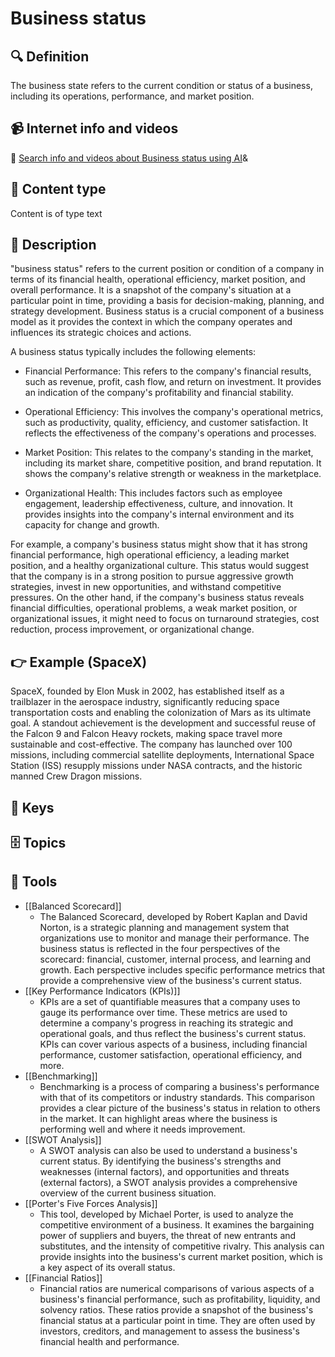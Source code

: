 
# Business status


## 🔍 Definition
The business state refers to the current condition or status of a business, including its operations, performance, and market position.


## 📹 Internet info and videos
🤖 [Search info and videos about Business status using AI](https://www.perplexity.ai/search?q=videos+about+Business+status:+
)&

## 📰 Content type 
Content is of type text

## 📖 Description
"business status" refers to the current position or condition of a company in terms of its financial health, operational efficiency, market position, and overall performance. It is a snapshot of the company's situation at a particular point in time, providing a basis for decision-making, planning, and strategy development. Business status is a crucial component of a business model as it provides the context in which the company operates and influences its strategic choices and actions.

A business status typically includes the following elements:

- Financial Performance: This refers to the company's financial results, such as revenue, profit, cash flow, and return on investment. It provides an indication of the company's profitability and financial stability.

- Operational Efficiency: This involves the company's operational metrics, such as productivity, quality, efficiency, and customer satisfaction. It reflects the effectiveness of the company's operations and processes.

- Market Position: This relates to the company's standing in the market, including its market share, competitive position, and brand reputation. It shows the company's relative strength or weakness in the marketplace.

- Organizational Health: This includes factors such as employee engagement, leadership effectiveness, culture, and innovation. It provides insights into the company's internal environment and its capacity for change and growth.

For example, a company's business status might show that it has strong financial performance, high operational efficiency, a leading market position, and a healthy organizational culture. This status would suggest that the company is in a strong position to pursue aggressive growth strategies, invest in new opportunities, and withstand competitive pressures. On the other hand, if the company's business status reveals financial difficulties, operational problems, a weak market position, or organizational issues, it might need to focus on turnaround strategies, cost reduction, process improvement, or organizational change.

## 👉 Example (SpaceX)

SpaceX, founded by Elon Musk in 2002, has established itself as a trailblazer in the aerospace industry, significantly reducing space transportation costs and enabling the colonization of Mars as its ultimate goal. A standout achievement is the development and successful reuse of the Falcon 9 and Falcon Heavy rockets, making space travel more sustainable and cost-effective. The company has launched over 100 missions, including commercial satellite deployments, International Space Station (ISS) resupply missions under NASA contracts, and the historic manned Crew Dragon missions.

## 🔑 Keys



## 🗄️ Topics


## 🧰 Tools
- [[Balanced Scorecard]]
  - The Balanced Scorecard, developed by Robert Kaplan and David Norton, is a strategic planning and management system that organizations use to monitor and manage their performance. The business status is reflected in the four perspectives of the scorecard: financial, customer, internal process, and learning and growth. Each perspective includes specific performance metrics that provide a comprehensive view of the business's current status.
- [[Key Performance Indicators (KPIs)]]
  - KPIs are a set of quantifiable measures that a company uses to gauge its performance over time. These metrics are used to determine a company's progress in reaching its strategic and operational goals, and thus reflect the business's current status. KPIs can cover various aspects of a business, including financial performance, customer satisfaction, operational efficiency, and more.
- [[Benchmarking]]
  - Benchmarking is a process of comparing a business's performance with that of its competitors or industry standards. This comparison provides a clear picture of the business's status in relation to others in the market. It can highlight areas where the business is performing well and where it needs improvement.
- [[SWOT Analysis]]
  - A SWOT analysis can also be used to understand a business's current status. By identifying the business's strengths and weaknesses (internal factors), and opportunities and threats (external factors), a SWOT analysis provides a comprehensive overview of the current business situation.
- [[Porter's Five Forces Analysis]]
  - This tool, developed by Michael Porter, is used to analyze the competitive environment of a business. It examines the bargaining power of suppliers and buyers, the threat of new entrants and substitutes, and the intensity of competitive rivalry. This analysis can provide insights into the business's current market position, which is a key aspect of its overall status.
- [[Financial Ratios]]
  - Financial ratios are numerical comparisons of various aspects of a business's financial performance, such as profitability, liquidity, and solvency ratios. These ratios provide a snapshot of the business's financial status at a particular point in time. They are often used by investors, creditors, and management to assess the business's financial health and performance.

